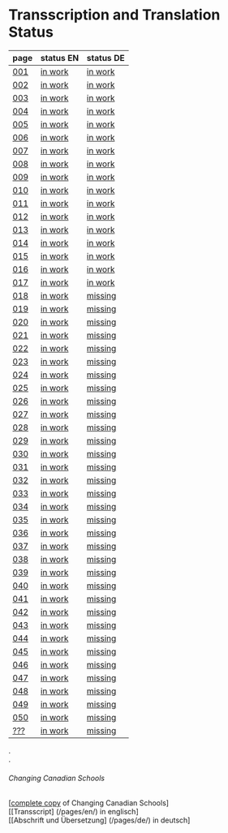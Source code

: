 # Transscription and Translation Status

page |status EN|status DE|
---|---|---
[001](/copies-from-original/CCS001.png)|[in work](/en/Changing_Canadian_Schools-001)|[in work](/de/Changing_Canadian_Schools-001)
[002](/copies-from-original/CCS002.png)|[in work](/en/Changing_Canadian_Schools-002)|[in work](/de/Changing_Canadian_Schools-002)
[003](/copies-from-original/CCS003.png)|[in work](/en/Changing_Canadian_Schools-003)|[in work](/de/Changing_Canadian_Schools-003)
[004](/copies-from-original/CCS004.png)|[in work](/en/Changing_Canadian_Schools-004)|[in work](/de/Changing_Canadian_Schools-004)
[005](/copies-from-original/CCS005.png)|[in work](/en/Changing_Canadian_Schools-005)|[in work](/de/Changing_Canadian_Schools-005)
[006](/copies-from-original/CCS006.png)|[in work](/en/Changing_Canadian_Schools-006)|[in work](/de/Changing_Canadian_Schools-006)
[007](/copies-from-original/CCS007.png)|[in work](/en/Changing_Canadian_Schools-007)|[in work](/de/Changing_Canadian_Schools-007)
[008](/copies-from-original/CCS008.png)|[in work](/en/Changing_Canadian_Schools-008)|[in work](/de/Changing_Canadian_Schools-008)
[009](/copies-from-original/CCS009.png)|[in work](/en/Changing_Canadian_Schools-009)|[in work](/de/Changing_Canadian_Schools-009)
[010](/copies-from-original/CCS010.png)|[in work](/en/Changing_Canadian_Schools-010)|[in work](/de/Changing_Canadian_Schools-010)
[011](/copies-from-original/CCS011.png)|[in work](/en/Changing_Canadian_Schools-011)|[in work](/de/Changing_Canadian_Schools-011)
[012](/copies-from-original/CCS012.png)|[in work](/en/Changing_Canadian_Schools-012)|[in work](/de/Changing_Canadian_Schools-012)
[013](/copies-from-original/CCS013.png)|[in work](/en/Changing_Canadian_Schools-013)|[in work](/de/Changing_Canadian_Schools-013)
[014](/copies-from-original/CCS014.png)|[in work](/en/Changing_Canadian_Schools-014)|[in work](/de/Changing_Canadian_Schools-014)
[015](/copies-from-original/CCS015.png)|[in work](/en/Changing_Canadian_Schools-015)|[in work](/de/Changing_Canadian_Schools-015)
[016](/copies-from-original/CCS016.png)|[in work](/en/Changing_Canadian_Schools-016)|[in work](/de/Changing_Canadian_Schools-016)
[017](/copies-from-original/CCS017.png)|[in work](/en/Changing_Canadian_Schools-017)|[in work](/de/Changing_Canadian_Schools-017)
[018](/copies-from-original/CCS018.png)|[in work](/en/Changing_Canadian_Schools-018)|[missing](/de/Changing_Canadian_Schools-018)
[019](/copies-from-original/CCS019.png)|[in work](/en/Changing_Canadian_Schools-019)|[missing](/de/Changing_Canadian_Schools-019)
[020](/copies-from-original/CCS020.png)|[in work](/en/Changing_Canadian_Schools-020)|[missing](/de/Changing_Canadian_Schools-020)
[021](/copies-from-original/CCS021.png)|[in work](/en/Changing_Canadian_Schools-021)|[missing](/de/Changing_Canadian_Schools-021)
[022](/copies-from-original/CCS022.png)|[in work](/en/Changing_Canadian_Schools-022)|[missing](/de/Changing_Canadian_Schools-022)
[023](/copies-from-original/CCS023.png)|[in work](/en/Changing_Canadian_Schools-023)|[missing](/de/Changing_Canadian_Schools-023)
[024](/copies-from-original/CCS024.png)|[in work](/en/Changing_Canadian_Schools-024)|[missing](/de/Changing_Canadian_Schools-024)
[025](/copies-from-original/CCS025.png)|[in work](/en/Changing_Canadian_Schools-025)|[missing](/de/Changing_Canadian_Schools-025)
[026](/copies-from-original/CCS026.png)|[in work](/en/Changing_Canadian_Schools-026)|[missing](/de/Changing_Canadian_Schools-026)
[027](/copies-from-original/CCS027.png)|[in work](/en/Changing_Canadian_Schools-027)|[missing](/de/Changing_Canadian_Schools-027)
[028](/copies-from-original/CCS028.png)|[in work](/en/Changing_Canadian_Schools-028)|[missing](/de/Changing_Canadian_Schools-028)
[029](/copies-from-original/CCS029.png)|[in work](/en/Changing_Canadian_Schools-029)|[missing](/de/Changing_Canadian_Schools-029)
[030](/copies-from-original/CCS030.png)|[in work](/en/Changing_Canadian_Schools-030)|[missing](/de/Changing_Canadian_Schools-030)
[031](/copies-from-original/CCS031.png)|[in work](/en/Changing_Canadian_Schools-031)|[missing](/de/Changing_Canadian_Schools-031)
[032](/copies-from-original/CCS032.png)|[in work](/en/Changing_Canadian_Schools-032)|[missing](/de/Changing_Canadian_Schools-032)
[033](/copies-from-original/CCS033.png)|[in work](/en/Changing_Canadian_Schools-033)|[missing](/de/Changing_Canadian_Schools-033)
[034](/copies-from-original/CCS034.png)|[in work](/en/Changing_Canadian_Schools-034)|[missing](/de/Changing_Canadian_Schools-034)
[035](/copies-from-original/CCS035.png)|[in work](/en/Changing_Canadian_Schools-035)|[missing](/de/Changing_Canadian_Schools-035)
[036](/copies-from-original/CCS036.png)|[in work](/en/Changing_Canadian_Schools-036)|[missing](/de/Changing_Canadian_Schools-036)
[037](/copies-from-original/CCS037.png)|[in work](/en/Changing_Canadian_Schools-037)|[missing](/de/Changing_Canadian_Schools-037)
[038](/copies-from-original/CCS038.png)|[in work](/en/Changing_Canadian_Schools-038)|[missing](/de/Changing_Canadian_Schools-038)
[039](/copies-from-original/CCS039.png)|[in work](/en/Changing_Canadian_Schools-039)|[missing](/de/Changing_Canadian_Schools-039)
[040](/copies-from-original/CCS040.png)|[in work](/en/Changing_Canadian_Schools-040)|[missing](/de/Changing_Canadian_Schools-040)
[041](/copies-from-original/CCS041.png)|[in work](/en/Changing_Canadian_Schools-041)|[missing](/de/Changing_Canadian_Schools-041)
[042](/copies-from-original/CCS042.png)|[in work](/en/Changing_Canadian_Schools-042)|[missing](/de/Changing_Canadian_Schools-042)
[043](/copies-from-original/CCS043.png)|[in work](/en/Changing_Canadian_Schools-043)|[missing](/de/Changing_Canadian_Schools-043)
[044](/copies-from-original/CCS044.png)|[in work](/en/Changing_Canadian_Schools-044)|[missing](/de/Changing_Canadian_Schools-044)
[045](/copies-from-original/CCS045.png)|[in work](/en/Changing_Canadian_Schools-045)|[missing](/de/Changing_Canadian_Schools-045)
[046](/copies-from-original/CCS046.png)|[in work](/en/Changing_Canadian_Schools-046)|[missing](/de/Changing_Canadian_Schools-046)
[047](/copies-from-original/CCS047.png)|[in work](/en/Changing_Canadian_Schools-047)|[missing](/de/Changing_Canadian_Schools-047)
[048](/copies-from-original/CCS048.png)|[in work](/en/Changing_Canadian_Schools-048)|[missing](/de/Changing_Canadian_Schools-048)
[049](/copies-from-original/CCS049.png)|[in work](/en/Changing_Canadian_Schools-049)|[missing](/de/Changing_Canadian_Schools-049)
[050](/copies-from-original/CCS050.png)|[in work](/en/Changing_Canadian_Schools-050)|[missing](/de/Changing_Canadian_Schools-050)
[???](/copies-from-original/CCS???.png)|[in work](/en/Changing_Canadian_Schools-???)|[missing](/de/Changing_Canadian_Schools-???)

.  
.  
###### Changing Canadian Schools

[[complete copy](/copies-from-original/BestCopy_Changing_Canadian_Schools_Perspectives_on_Disability_and_Inclusion.pdf) of Changing Canadian Schools]  
[[Transscript] (/pages/en/) in englisch]  
[[Abschrift und Übersetzung] (/pages/de/) in deutsch]

